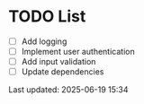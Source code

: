 # TODO List

- [ ] Add logging
- [ ] Implement user authentication
- [ ] Add input validation
- [ ] Update dependencies

Last updated: 2025-06-19 15:34
